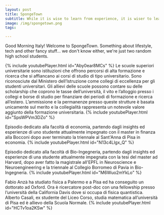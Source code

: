 ```yaml
---
layout: post
title: SpongeTown
subtitle: While it is wise to learn from experience, it is wiser to learn from the experiences of others.
image: /img/spongetown.png
tags:

---
```

Good Morning Italy! Welcome to SpongeTown. Something about lifestyle, tech and other fancy stuff... we don't know either, we're just two random high school students.

{% include youtubePlayer.html id="Aby0ear8MCs" %} 
Le scuole superiori universitarie sono istituzioni che offrono percorsi di alta formazione e ricerca che si affiancano ai corsi di studio di tipo universitario.
Sono riconosciute dal Ministero dell’Istruzione come collegi di eccellenza per gli studenti universitari.
Gli allievi delle scuole possono contare su delle scholarship che coprono le tasse dell’università, il vito e l’alloggio presso i collegi e borse di studio per finanziare dei periodi di formazione e ricerca all’estero. 
L’ammissione e la permanenze presso queste strutture è basata unicamente sul merito e la collegialità rappresenta un notevole valore aggiunto della formazione universitaria.
{% include youtubePlayer.html id="SpsWPVm3DZo" %}

Episodio dedicato alla facoltà di economia, partendo dagli insights ed esperienze di uno studente attualmente impegnato con il master in finanza alla Bocconi dopo aver terminato la triennale al Sant'Anna di Pisa in economia. 
{% include youtubePlayer.html id="N13c4Llgx_Q" %}

Episodio dedicato alla facoltà di Bio-Ingegneria, partendo dagli insights ed esperienze di una studente attualmente impegnata con la tesi del master ad Harvard, dopo aver fatto la magistrale all'EPFL in Neuroscience e Neuroengineering e la triennale al Collegio Borromeo di Pavia in Bio-Ingegneria.
{% include youtubePlayer.html id="M6Wuo2mYkLo" %}

Fabio Anzà ha studiato fisica a Palermo e a Pisa ed ha conseguito un dottorato ad Oxford. Ora è ricercatore post-doc con una fellowship presso l’università della California Davis dove si occupa di fisica quantistica. 
Alberto Casali, ex studente del Liceo Corso, studia matematica all’università di Pisa ed è allievo della Scuola Normale. 
{% include youtubePlayer.html id="HCTv1oa2KSw" %}
